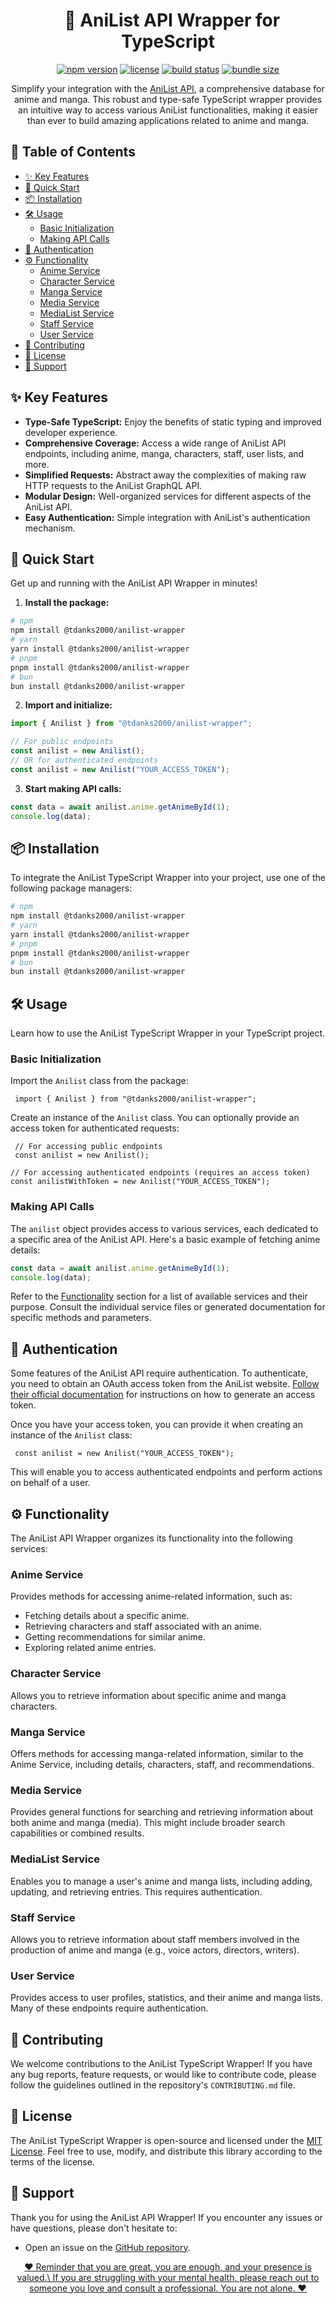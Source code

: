 <h1 align="center"> 
   🚀 AniList API Wrapper for TypeScript 
</h1>

<p align="center">
  <a href="https://www.npmjs.com/package/@tdanks2000/anilist-wrapper"><img alt="npm version" src="https://img.shields.io/npm/v/@tdanks2000/anilist-wrapper"></a>
  <a href="https://github.com/tdanks2000/anilist-wrapper/blob/master/LICENSE"><img alt="license" src="https://img.shields.io/npm/l/@tdanks2000/anilist-wrapper"></a>
  <a href="https://github.com/tdanks2000/anilist-wrapper/actions/workflows/ci.yml"><img alt="build status" src="https://github.com/tdanks2000/anilist-wrapper/actions/workflows/ci.yml/badge.svg"></a>
  <a href="https://bundlephobia.com/package/@tdanks2000/anilist-wrapper"><img alt="bundle size" src="https://img.shields.io/bundlephobia/minzip/@tdanks2000/anilist-wrapper"></a>
</p>

<p align="center">
  Simplify your integration with the <a href="https://docs.anilist.co/">AniList API</a>, a comprehensive database for anime and manga. This robust and type-safe TypeScript wrapper provides an intuitive way to access various AniList functionalities, making it easier than ever to build amazing applications related to anime and manga.
</p>

## 📖 Table of Contents

- [✨ Key Features](#key-features)
- [🚀 Quick Start](#quick-start)
- [📦 Installation](#installation)
- [🛠️ Usage](#usage)
  - [Basic Initialization](#basic-initialization)
  - [Making API Calls](#making-api-calls)
- [🔑 Authentication](#authentication)
- [⚙️ Functionality](#functionality)
  - [Anime Service](#anime-service)
  - [Character Service](#character-service)
  - [Manga Service](#manga-service)
  - [Media Service](#media-service)
  - [MediaList Service](#medialist-service)
  - [Staff Service](#staff-service)
  - [User Service](#user-service)
- [🤝 Contributing](#contributing)
- [📜 License](#license)
- [💖 Support](#support)

## ✨ Key Features

- **Type-Safe TypeScript:** Enjoy the benefits of static typing and improved developer experience.
- **Comprehensive Coverage:** Access a wide range of AniList API endpoints, including anime, manga, characters, staff, user lists, and more.
- **Simplified Requests:** Abstract away the complexities of making raw HTTP requests to the AniList GraphQL API.
- **Modular Design:** Well-organized services for different aspects of the AniList API.
- **Easy Authentication:** Simple integration with AniList's authentication mechanism.

## 🚀 Quick Start

Get up and running with the AniList API Wrapper in minutes!

1.  **Install the package:**

```bash
# npm
npm install @tdanks2000/anilist-wrapper
# yarn
yarn install @tdanks2000/anilist-wrapper
# pnpm
pnpm install @tdanks2000/anilist-wrapper
# bun
bun install @tdanks2000/anilist-wrapper
```

2.  **Import and initialize:**

```ts
import { Anilist } from "@tdanks2000/anilist-wrapper";

// For public endpoints
const anilist = new Anilist();
// OR for authenticated endpoints
const anilist = new Anilist("YOUR_ACCESS_TOKEN");
```

3.  **Start making API calls:**

```ts
const data = await anilist.anime.getAnimeById(1);
console.log(data);
```

## 📦 Installation

To integrate the AniList TypeScript Wrapper into your project, use one of the following package managers:

```bash
# npm
npm install @tdanks2000/anilist-wrapper
# yarn
yarn install @tdanks2000/anilist-wrapper
# pnpm
pnpm install @tdanks2000/anilist-wrapper
# bun
bun install @tdanks2000/anilist-wrapper
```

## 🛠️ Usage

Learn how to use the AniList TypeScript Wrapper in your TypeScript project.

### Basic Initialization

Import the `Anilist` class from the package:

```
 import { Anilist } from "@tdanks2000/anilist-wrapper";
```

Create an instance of the `Anilist` class. You can optionally provide an access token for authenticated requests:

```
 // For accessing public endpoints
 const anilist = new Anilist();

// For accessing authenticated endpoints (requires an access token)
const anilistWithToken = new Anilist("YOUR_ACCESS_TOKEN");
```

### Making API Calls

The `anilist` object provides access to various services, each dedicated to a specific area of the AniList API. Here's a basic example of fetching anime details:

```ts
const data = await anilist.anime.getAnimeById(1);
console.log(data);
```

Refer to the [Functionality](#functionality) section for a list of available services and their purpose. Consult the individual service files or generated documentation for specific methods and parameters.

## 🔑 Authentication

Some features of the AniList API require authentication. To authenticate, you need to obtain an OAuth access token from the AniList website. [Follow their official documentation](https://docs.anilist.co/guide/auth/) for instructions on how to generate an access token.

Once you have your access token, you can provide it when creating an instance of the `Anilist` class:

```
 const anilist = new Anilist("YOUR_ACCESS_TOKEN");
```

This will enable you to access authenticated endpoints and perform actions on behalf of a user.

## ⚙️ Functionality

The AniList API Wrapper organizes its functionality into the following services:

### Anime Service

Provides methods for accessing anime-related information, such as:

- Fetching details about a specific anime.
- Retrieving characters and staff associated with an anime.
- Getting recommendations for similar anime.
- Exploring related anime entries.

### Character Service

Allows you to retrieve information about specific anime and manga characters.

### Manga Service

Offers methods for accessing manga-related information, similar to the Anime Service, including details, characters, staff, and recommendations.

### Media Service

Provides general functions for searching and retrieving information about both anime and manga (media). This might include broader search capabilities or combined results.

### MediaList Service

Enables you to manage a user's anime and manga lists, including adding, updating, and retrieving entries. This requires authentication.

### Staff Service

Allows you to retrieve information about staff members involved in the production of anime and manga (e.g., voice actors, directors, writers).

### User Service

Provides access to user profiles, statistics, and their anime and manga lists. Many of these endpoints require authentication.

## 🤝 Contributing

We welcome contributions to the AniList TypeScript Wrapper! If you have any bug reports, feature requests, or would like to contribute code, please follow the guidelines outlined in the repository's `CONTRIBUTING.md` file.

## 📜 License

The AniList TypeScript Wrapper is open-source and licensed under the [MIT License](https://github.com/Api-Wrappers/anilist-wrapper/blob/main/LICENSE). Feel free to use, modify, and distribute this library according to the terms of the license.

## 💖 Support

Thank you for using the AniList API Wrapper! If you encounter any issues or have questions, please don't hesitate to:

- Open an issue on the [GitHub repository](https://github.com/tdanks2000/anilist-wrapper/issues).

<p align="center">
<a target="_blank" href="https://tdanks.com/mental-health/quote">
❤️ Reminder that <strong\><i\>you are great, you are enough, and your presence is valued.</i\>\</strong\> If you are struggling with your mental health, please reach out to someone you love and consult a professional. You are not alone. ❤️
</a>
</p>
